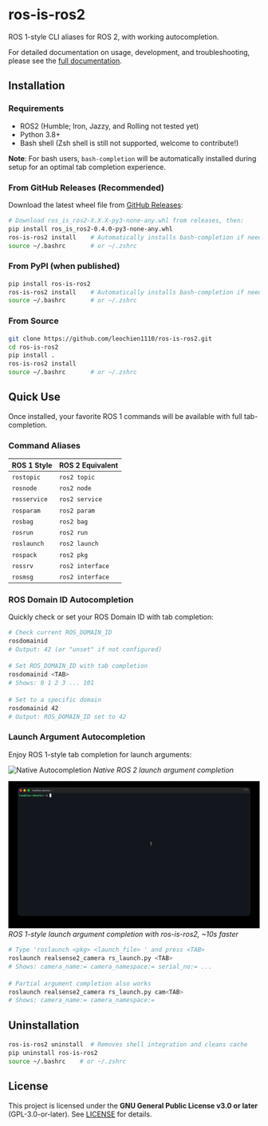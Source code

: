 # ros-is-ros2

ROS 1-style CLI aliases for ROS 2, with working autocompletion.

For detailed documentation on usage, development, and troubleshooting, please see the [full documentation](docs/index.md).

## Installation

### Requirements

- ROS2 (Humble; Iron, Jazzy, and Rolling not tested yet)
- Python 3.8+
- Bash shell (Zsh shell is still not supported, welcome to contribute!)

**Note**: For bash users, `bash-completion` will be automatically installed during setup for an optimal tab completion experience.

### From GitHub Releases (Recommended)
Download the latest wheel file from [GitHub Releases](https://github.com/leochien1110/ros-is-ros2/releases):

```bash
# Download ros_is_ros2-X.X.X-py3-none-any.whl from releases, then:
pip install ros_is_ros2-0.4.0-py3-none-any.whl
ros-is-ros2 install    # Automatically installs bash-completion if needed
source ~/.bashrc       # or ~/.zshrc
```

### From PyPI (when published)
```bash
pip install ros-is-ros2
ros-is-ros2 install    # Automatically installs bash-completion if needed
source ~/.bashrc       # or ~/.zshrc
```

### From Source
```bash
git clone https://github.com/leochien1110/ros-is-ros2.git
cd ros-is-ros2
pip install .
ros-is-ros2 install
source ~/.bashrc       # or ~/.zshrc
```

## Quick Use

Once installed, your favorite ROS 1 commands will be available with full tab-completion.

### Command Aliases

| ROS 1 Style | ROS 2 Equivalent |
|-------------|------------------|
| `rostopic`  | `ros2 topic`     |
| `rosnode`   | `ros2 node`      |
| `rosservice`| `ros2 service`   |
| `rosparam`  | `ros2 param`     |
| `rosbag`    | `ros2 bag`       |
| `rosrun`    | `ros2 run`       |
| `roslaunch` | `ros2 launch`    |
| `rospack`   | `ros2 pkg`       |
| `rossrv`    | `ros2 interface` |
| `rosmsg`    | `ros2 interface` |

### ROS Domain ID Autocompletion

Quickly check or set your ROS Domain ID with tab completion:

```bash
# Check current ROS_DOMAIN_ID
rosdomainid
# Output: 42 (or "unset" if not configured)

# Set ROS_DOMAIN_ID with tab completion
rosdomainid <TAB>
# Shows: 0 1 2 3 ... 101

# Set to a specific domain
rosdomainid 42
# Output: ROS_DOMAIN_ID set to 42
```

### Launch Argument Autocompletion

Enjoy ROS 1-style tab completion for launch arguments:

![Native Autocompletion](media/native_autocompletion.gif)
*Native ROS 2 launch argument completion*

![ROS-is-ROS2 Autocompletion](media/ros-is-ros2_autocompletion.gif)
*ROS 1-style launch argument completion with ros-is-ros2, ~10s faster*

```bash
# Type 'roslaunch <pkg> <launch_file> ' and press <TAB>
roslaunch realsense2_camera rs_launch.py <TAB>
# Shows: camera_name:= camera_namespace:= serial_no:= ...

# Partial argument completion also works
roslaunch realsense2_camera rs_launch.py cam<TAB>
# Shows: camera_name:= camera_namespace:=
```

## Uninstallation

```bash
ros-is-ros2 uninstall  # Removes shell integration and cleans cache
pip uninstall ros-is-ros2
source ~/.bashrc    # or ~/.zshrc
```

## License

This project is licensed under the **GNU General Public License v3.0 or later** (GPL-3.0-or-later). See [LICENSE](LICENSE) for details.

